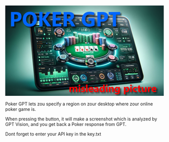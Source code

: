 ![alt text](https://github.com/Sportinger/gptPoker/blob/main/pgpt.jpg?raw=true)

Poker GPT lets zou specify a region on zour desktop where zour online poker game is.

When pressing the button, it will make a screenshot which is analyzed by GPT Vision, and you get back a Poker response from GPT.

Dont forget to enter your API key in the key.txt
